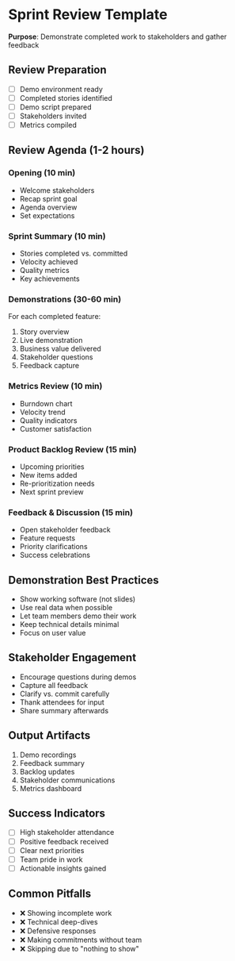 # Sprint Review Template

**Purpose**: Demonstrate completed work to stakeholders and gather feedback

## Review Preparation
- [ ] Demo environment ready
- [ ] Completed stories identified
- [ ] Demo script prepared
- [ ] Stakeholders invited
- [ ] Metrics compiled

## Review Agenda (1-2 hours)

### Opening (10 min)
- Welcome stakeholders
- Recap sprint goal
- Agenda overview
- Set expectations

### Sprint Summary (10 min)
- Stories completed vs. committed
- Velocity achieved
- Quality metrics
- Key achievements

### Demonstrations (30-60 min)
For each completed feature:
1. Story overview
2. Live demonstration
3. Business value delivered
4. Stakeholder questions
5. Feedback capture

### Metrics Review (10 min)
- Burndown chart
- Velocity trend
- Quality indicators
- Customer satisfaction

### Product Backlog Review (15 min)
- Upcoming priorities
- New items added
- Re-prioritization needs
- Next sprint preview

### Feedback & Discussion (15 min)
- Open stakeholder feedback
- Feature requests
- Priority clarifications
- Success celebrations

## Demonstration Best Practices
- Show working software (not slides)
- Use real data when possible
- Let team members demo their work
- Keep technical details minimal
- Focus on user value

## Stakeholder Engagement
- Encourage questions during demos
- Capture all feedback
- Clarify vs. commit carefully
- Thank attendees for input
- Share summary afterwards

## Output Artifacts
1. Demo recordings
2. Feedback summary
3. Backlog updates
4. Stakeholder communications
5. Metrics dashboard

## Success Indicators
- [ ] High stakeholder attendance
- [ ] Positive feedback received
- [ ] Clear next priorities
- [ ] Team pride in work
- [ ] Actionable insights gained

## Common Pitfalls
- ❌ Showing incomplete work
- ❌ Technical deep-dives
- ❌ Defensive responses
- ❌ Making commitments without team
- ❌ Skipping due to "nothing to show"